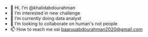 - 👋 Hi, I’m @khalidabdourahman
- 👀 I’m interested in new challenge
- 🌱 I’m currently doing data analyst 
- 💞️ I’m looking to collaborate on human's not people
- 📫 How to reach me vai baaruuabdourahman2020@gmail.com

<!---
khalidabdourahman/khalidabdourahman is a ✨ special ✨ repository because its `README.md` (this file) appears on your GitHub profile.
You can click the Preview link to take a look at your changes.
--->
